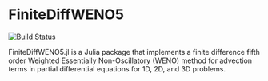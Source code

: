 # FiniteDiffWENO5

[![Build Status](https://github.com/Iddingsite/FiniteDiffWENO5.jl/actions/workflows/CI.yml/badge.svg?branch=main)](https://github.com/Iddingsite/FiniteDiffWENO5.jl/actions/workflows/CI.yml?query=branch%3Amain)

FiniteDiffWENO5.jl is a Julia package that implements a finite difference fifth order Weighted Essentially Non-Oscillatory (WENO) method for advection terms in partial differential equations for 1D, 2D, and 3D problems.